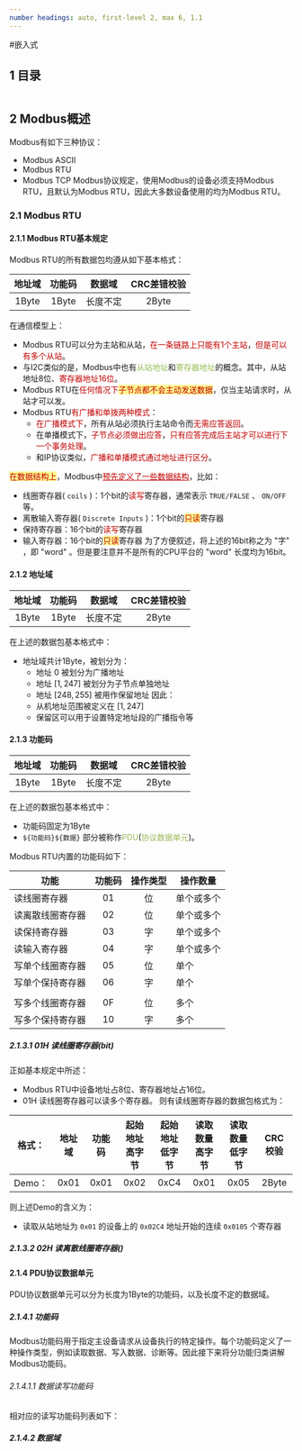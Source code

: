 ```yaml
---
number headings: auto, first-level 2, max 6, 1.1
---
```

#嵌入式 

## 1 目录

```toc
```

## 2 Modbus概述

Modbus有如下三种协议：
- Modbus ASCII
- Modbus RTU
- Modbus TCP
Modbus协议规定，使用Modbus的设备必须支持Modbus RTU，且默认为Modbus RTU，因此大多数设备使用的均为Modbus RTU。

### 2.1 Modbus RTU

#### 2.1.1 Modbus RTU基本规定

Modbus RTU的所有数据包均遵从如下基本格式：

|  地址域  |  功能码  | 数据域  | CRC差错校验 |
| :---: | :---: | :--: | :-----: |
| 1Byte | 1Byte | 长度不定 |  2Byte  |

在通信模型上：
- Modbus RTU可以分为主站和从站，<font color="#c00000">在一条链路上只能有1个主站</font>，<font color="#c00000">但是可以有多个从站</font>。
- 与I2C类似的是，Modbus中也有<font color="#9bbb59">从站地址</font>和<font color="#9bbb59">寄存器地址</font>的概念。其中，从站地址8位、<font color="#c00000">寄存器地址16位</font>。
- Modbus RTU在<font color="#c00000">任何情况下</font><span style="background:#fff88f"><font color="#c00000">子节点都不会主动发送数据</font></span>，仅当主站请求时，从站才可以发。
- Modbus RTU<font color="#c00000">有广播和单拨两种模式</font>：
	- <font color="#c00000">在广播模式下</font>，所有从站必须执行主站命令而<font color="#c00000">无需应答返回</font>。
	- 在单播模式下，<font color="#c00000">子节点必须做出应答</font>，<font color="#c00000">只有应答完成后主站才可以进行下一个事务处理</font>。
	- 和IP协议类似，<font color="#c00000">广播和单播模式通过地址进行区分</font>。

<span style="background:#fff88f"><font color="#c00000">在数据结构上</font></span>，Modbus中<font color="#c00000"><u>预先定义了一些数据结构</u></font>，比如：
- 线圈寄存器( `coils` )：1个bit的<font color="#c00000">读写</font>寄存器，通常表示 `TRUE/FALSE` 、 `ON/OFF` 等。
- 离散输入寄存器( `Discrete Inputs` )：1个bit的<span style="background:#fff88f"><font color="#c00000">只读</font></span>寄存器
- 保持寄存器：16个bit的<font color="#c00000">读写</font>寄存器
- 输入寄存器：16个bit的<span style="background:#fff88f"><font color="#c00000">只读</font></span>寄存器
为了方便叙述，将上述的16bit称之为 "字" ，即 "word" 。但是要注意并不是所有的CPU平台的 "word" 长度均为16bit。

#### 2.1.2 地址域

|  地址域  |  功能码  | 数据域  | CRC差错校验 |
| :---: | :---: | :--: | :-----: |
| 1Byte | 1Byte | 长度不定 |  2Byte  |

在上述的数据包基本格式中：
- 地址域共计1Byte，被划分为：
	- 地址 $0$ 被划分为广播地址
	- 地址 $[1, 247]$ 被划分为子节点单独地址
	- 地址 $[248, 255]$ 被用作保留地址
	因此：
	- 从机地址范围被定义在 $[1, 247]$ 
	- 保留区可以用于设置特定地址段的广播指令等

#### 2.1.3 功能码

|  地址域  |  功能码  | 数据域  | CRC差错校验 |
| :---: | :---: | :--: | :-----: |
| 1Byte | 1Byte | 长度不定 |  2Byte  |

在上述的数据包基本格式中：
- 功能码固定为1Byte
- `${功能码}${数据}` 部分被称作<font color="#9bbb59">PDU</font>(<font color="#9bbb59">协议数据单元</font>)。

Modbus RTU内置的功能码如下：

| <center>功能</center> | 功能码 | 操作类型 | <center>操作数量</center> |
| ------------------- | :-: | :--: | --------------------- |
| 读线圈寄存器              | 01  |  位   | 单个或多个                 |
| 读离散线圈寄存器            | 02  |  位   | 单个或多个                 |
| 读保持寄存器              | 03  |  字   | 单个或多个                 |
| 读输入寄存器              | 04  |  字   | 单个或多个                 |
| 写单个线圈寄存器            | 05  |  位   | 单个                    |
| 写单个保持寄存器            | 06  |  字   | 单个                    |
|                     |     |      |                       |
| 写多个线圈寄存器            | 0F  |  位   | 多个                    |
| 写多个保持寄存器            | 10  |  字   | 多个                    |

##### 2.1.3.1 01H 读线圈寄存器(bit)

正如基本规定中所述：
- Modbus RTU中设备地址占8位、寄存器地址占16位。
- 01H 读线圈寄存器可以读多个寄存器。
则有读线圈寄存器的数据包格式为：

|  格式：  | 地址域  | 功能码  | 起始地址<br>高字节 | 起始地址<br>低字节 | 读取数量<br>高字节 | 读取数量<br>低字节 | CRC校验 |
| :---: | :--: | :--: | :---------: | :---------: | :---------: | :---------: | :---: |
| Demo： | 0x01 | 0x01 |    0x02     |    0xC4     |    0x01     |    0x05     | 2Byte |

则上述Demo的含义为：
- 读取从站地址为 `0x01` 的设备上的 `0x02C4` 地址开始的连续 `0x0105` 个寄存器

##### 2.1.3.2 02H 读离散线圈寄存器()


#### 2.1.4 PDU协议数据单元

PDU协议数据单元可以分为长度为1Byte的功能码，以及长度不定的数据域。

##### 2.1.4.1 功能码

Modbus功能码用于指定主设备请求从设备执行的特定操作。每个功能码定义了一种操作类型，例如读取数据、写入数据、诊断等。因此接下来将分功能归类讲解Modbus功能码。

###### 2.1.4.1.1 数据读写功能码



相对应的读写功能码列表如下：





##### 2.1.4.2 数据域

